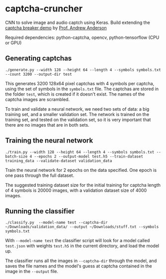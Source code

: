 # captcha-cruncher
CNN to solve image and audio captch using Keras.
Build extending the [captcha breaker demo](https://gitlab.com/andrewwja/captcha-demo/tree/master) by [Prof. Andrew Anderson](scss.tcd.ie/~andersan) 

Required dependencies: python-captcha, opencv, python-tensorflow (CPU or GPU)


## Generating captchas

```
./generate.py --width 128 --height 64 --length 4 --symbols symbols.txt --count 3200 --output-dir test
```

This generates 3200 128x64 pixel captchas with 4 symbols per captcha, using the
set of symbols in the `symbols.txt` file. The captchas are stored in the folder
`test`, which is created if it doesn't exist. The names of the captcha images
are scrambled.

To train and validate a neural network, we need two sets of data: a big
training set, and a smaller validation set. The network is trained on the
training set, and tested on the validation set, so it is very important that
there are no images that are in both sets.

## Training the neural network

```
./train.py --width 128 --height 64 --length 4 --symbols symbols.txt --batch-size 4 --epochs 2 --output-model test.h5 --train-dataset training_data --validate-dataset validation_data
```

Train the neural network for 2 epochs on the data specified. One epoch is one
pass through the full dataset.

The suggested training dataset size for the initial training for captcha length of 4 symbols
is 20000 images, with a validation dataset size of 4000 images.

## Running the classifier

```
./classify.py  --model-name test --captcha-dir ~/Downloads/validation_data/ --output ~/Downloads/stuff.txt --symbols symbols.txt
```

With `--model-name test` the classifier script will look for a model called
`test.json` with weights `test.h5` in the current directory, and load the model
up.

The classifier runs all the images in `--captcha-dir` through the model, and
saves the file names and the model's guess at captcha contained in the image in
the `--output` file.

